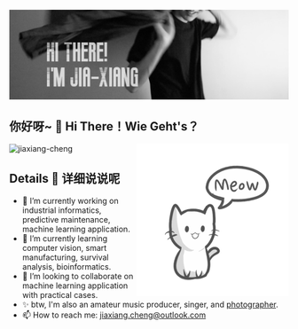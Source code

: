 ![banner](https://github.com/jiaxiang-cheng/jiaxiang-cheng/blob/main/banner.jpeg)

## 你好呀~ :wave:  Hi There！Wie Geht's？
<img src="https://github.com/jiaxiang-cheng/jiaxiang-cheng/blob/main/meow.gif" align="right" height="275" /></a>
<img src="https://github-readme-stats.vercel.app/api?username=jiaxiang-cheng&hide_border=true&theme=graywhite" alt="jiaxiang-cheng"  /></p>

## Details :closed_book: 详细说说呢

<!--
**jiaxiang-cheng/jiaxiang-cheng** is a ✨ _special_ ✨ repository because its `README.md` (this file) appears on your GitHub profile.

Here are some ideas to get you started:
-->

- 🔭 I’m currently working on industrial informatics, predictive maintenance, machine learning application.
- 🌱 I’m currently learning computer vision, smart manufacturing, survival analysis, bioinformatics.
- 👯 I’m looking to collaborate on machine learning application with practical cases.
- ✨ btw, I'm also an amateur music producer, singer, and [photographer](https://github.com/jiaxiang-cheng/photography).
- 📫 How to reach me: jiaxiang.cheng@outlook.com

<!--
- 🤔 I’m looking for help with ...
- 💬 Ask me about ...
- 😄 Pronouns: ...
- ⚡ Fun fact: ...
-->

